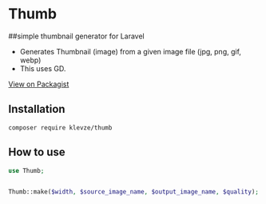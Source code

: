 # Thumb
##simple thumbnail generator for Laravel

- Generates Thumbnail (image) from a given image file (jpg, png, gif, webp)
- This uses GD.

[View on Packagist](https://packagist.org/packages/klevze/thumb)


## Installation

`composer require klevze/thumb`


## How to use

```php
use Thumb;


Thumb::make($width, $source_image_name, $output_image_name, $quality);

```


